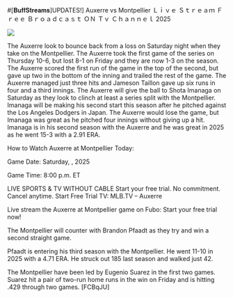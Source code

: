 #[𝐁𝐮𝐟𝐟𝐒𝐭𝐫𝐞𝐚𝐦𝐬]UPDATES!] Auxerre vs Montpellier Ｌｉｖｅ Ｓｔｒｅａｍ Ｆｒｅｅ Ｂｒｏａｄｃａｓｔ ＯＮ Ｔｖ Ｃｈａｎｎｅｌ  2025  
  
  
[![](https://i.imgur.com/qSNzIqt.png)](https://movie.rssnews.media/ZOBhhKdrM.php)  
  
The Auxerre look to bounce back from a loss on Saturday night when they take on the Montpellier. The Auxerre took the first game of the series on Thursday 10-6, but lost 8-1 on Friday and they are now 1-3 on the season. The Auxerre scored the first run of the game in the top of the second, but gave up two in the bottom of the inning and trailed the rest of the game. The Auxerre managed just three hits and Jameson Taillon gave up six runs in four and a third innings. The Auxerre will give the ball to Shota Imanaga on Saturday as they look to clinch at least a series split with the Montpellier. Imanaga will be making his second start this season after he pitched against the Los Angeles Dodgers in Japan. The Auxerre would lose the game, but Imanaga was great as he pitched four innings without giving up a hit. Imanaga is in his second season with the Auxerre and he was great in 2025 as he went 15-3 with a 2.91 ERA.

How to Watch Auxerre at Montpellier Today:

Game Date: Saturday, , 2025

Game Time: 8:00 p.m. ET

LIVE SPORTS & TV WITHOUT CABLE
Start your free trial. No commitment. Cancel anytime.
Start Free Trial
TV: MLB.TV – Auxerre

Live stream the Auxerre at Montpellier game on Fubo: Start your free trial now!

The Montpellier will counter with Brandon Pfaadt as they try and win a second straight game.

Pfaadt is entering his third season with the Montpellier. He went 11-10 in 2025 with a 4.71 ERA. He struck out 185 last season and walked just 42.

The Montpellier have been led by Eugenio Suarez in the first two games. Suarez hit a pair of two-run home runs in the win on Friday and is hitting .429 through two games. [FCBqJU]